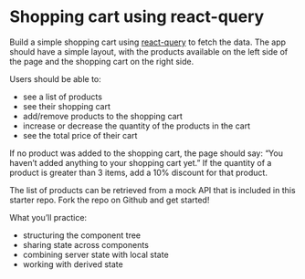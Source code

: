 # Shopping cart using react-query

Build a simple shopping cart using [react-query](https://react-query-v3.tanstack.com/quick-start) to fetch the data.
The app should have a simple layout, with the products available on the left side of the page and the shopping cart on the right side.

Users should be able to:

- see a list of products
- see their shopping cart
- add/remove products to the shopping cart
- increase or decrease the quantity of the products in the cart
- see the total price of their cart

If no product was added to the shopping cart, the page should say: “You haven’t added anything to your shopping cart yet.”
If the quantity of a product is greater than 3 items, add a 10% discount for that product.

The list of products can be retrieved from a mock API that is included in this starter repo.
Fork the repo on Github and get started!

What you’ll practice:

- structuring the component tree
- sharing state across components
- combining server state with local state
- working with derived state
